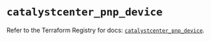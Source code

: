 # `catalystcenter_pnp_device`

Refer to the Terraform Registry for docs: [`catalystcenter_pnp_device`](https://registry.terraform.io/providers/ciscodevnet/catalystcenter/0.4.0/docs/resources/pnp_device).
